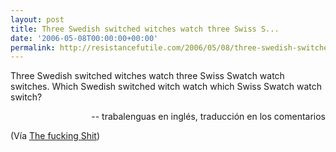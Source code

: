 ```yaml
---
layout: post
title: Three Swedish switched witches watch three Swiss S...
date: '2006-05-08T00:00:00+00:00'
permalink: http://resistancefutile.com/2006/05/08/three-swedish-switched-witches-watch-three-swiss-s/
---
```

<p class="frase">Three Swedish switched witches watch three Swiss Swatch watch switches. Which Swedish switched witch watch which Swiss Swatch watch switch?</p><p align="right">-- trabalenguas en inglés, traducción en los comentarios</p>

(Vía <a href="http://thefuckingshit.org/?p=265">The fucking Shit</a>)
